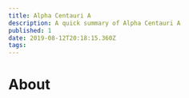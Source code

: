 ```yaml
---
title: Alpha Centauri A
description: A quick summary of Alpha Centauri A
published: 1
date: 2019-08-12T20:18:15.360Z
tags: 
---
```


# About